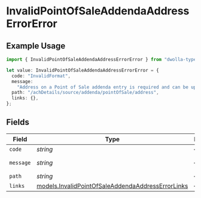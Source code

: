 # InvalidPointOfSaleAddendaAddressErrorError

## Example Usage

```typescript
import { InvalidPointOfSaleAddendaAddressErrorError } from "dwolla-typescript";

let value: InvalidPointOfSaleAddendaAddressErrorError = {
  code: "InvalidFormat",
  message:
    "Address on a Point of Sale addenda entry is required and can be up to 27 characters.",
  path: "/achDetails/source/addenda/pointOfSale/address",
  links: {},
};
```

## Fields

| Field                                                                                                        | Type                                                                                                         | Required                                                                                                     | Description                                                                                                  | Example                                                                                                      |
| ------------------------------------------------------------------------------------------------------------ | ------------------------------------------------------------------------------------------------------------ | ------------------------------------------------------------------------------------------------------------ | ------------------------------------------------------------------------------------------------------------ | ------------------------------------------------------------------------------------------------------------ |
| `code`                                                                                                       | *string*                                                                                                     | :heavy_minus_sign:                                                                                           | N/A                                                                                                          | InvalidFormat                                                                                                |
| `message`                                                                                                    | *string*                                                                                                     | :heavy_minus_sign:                                                                                           | N/A                                                                                                          | Address on a Point of Sale addenda entry is required and can be up to 27 characters.                         |
| `path`                                                                                                       | *string*                                                                                                     | :heavy_minus_sign:                                                                                           | N/A                                                                                                          | /achDetails/source/addenda/pointOfSale/address                                                               |
| `links`                                                                                                      | [models.InvalidPointOfSaleAddendaAddressErrorLinks](../models/invalidpointofsaleaddendaaddresserrorlinks.md) | :heavy_minus_sign:                                                                                           | N/A                                                                                                          | {}                                                                                                           |